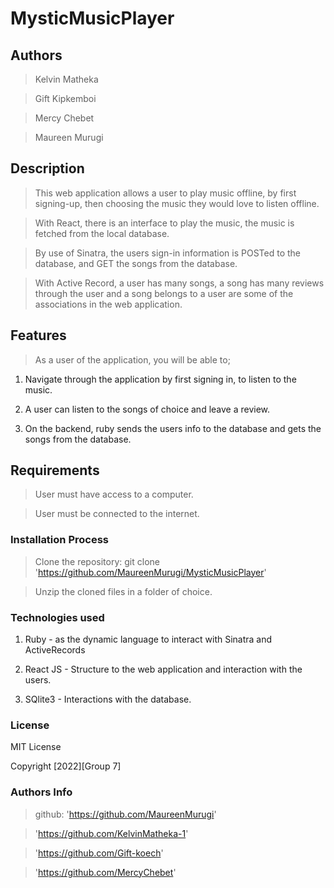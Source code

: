 # MysticMusicPlayer

## Authors

> Kelvin Matheka

> Gift Kipkemboi

> Mercy Chebet

> Maureen Murugi

## Description

> This web application allows a user to play music offline, by first signing-up, then choosing the music they would love to listen offline.

> With React, there is an interface to play the music, the music is fetched from the local database.

> By use of Sinatra, the users sign-in information is POSTed to the database, and GET the songs from the database.

> With Active Record, a user has many songs, a song has many reviews through the user and a song belongs to a user are some of the associations in the web application.

## Features

> As a user of the application, you will be able to;

1. Navigate through the application by first signing in, to listen to the music.

2. A user can listen to the songs of choice and leave a review.

3. On the backend, ruby sends the users info to the database and gets the songs from the database.

## Requirements

> User must have access to a computer.

> User must be connected to the internet.

### Installation Process

> Clone the repository: git clone 'https://github.com/MaureenMurugi/MysticMusicPlayer'

> Unzip the cloned files in a folder of choice.


### Technologies used

1. Ruby - as the dynamic language to interact with Sinatra and ActiveRecords

2. React JS - Structure to the web application and interaction with the users.

3. SQlite3 - Interactions with the database.


### License

MIT License

Copyright [2022][Group 7]

### Authors Info

> github: 'https://github.com/MaureenMurugi'
          
> 'https://github.com/KelvinMatheka-1'

> 'https://github.com/Gift-koech'

> 'https://github.com/MercyChebet'
